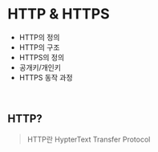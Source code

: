 # HTTP & HTTPS

- HTTP의 정의
- HTTP의 구조
- HTTPS의 정의
- 공개키/개인키
- HTTPS 동작 과정

<br>



## HTTP?

> HTTP란 HypterText Transfer Protocol